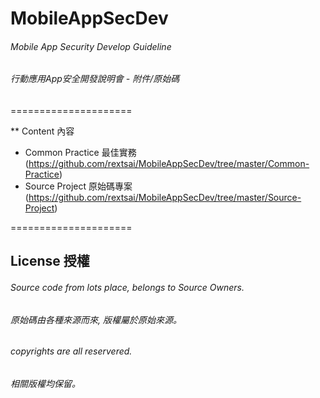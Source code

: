 # MobileAppSecDev

###### Mobile App Security Develop Guideline
###### 行動應用App安全開發說明會 - 附件/原始碼
=====================

** Content 內容
 - Common Practice 最佳實務(https://github.com/rextsai/MobileAppSecDev/tree/master/Common-Practice)
 - Source Project 原始碼專案(https://github.com/rextsai/MobileAppSecDev/tree/master/Source-Project)
 
=====================

## License 授權
###### Source code from lots place, belongs to Source Owners.
###### 原始碼由各種來源而來, 版權屬於原始來源。


###### copyrights are all reservered.
###### 相關版權均保留。
